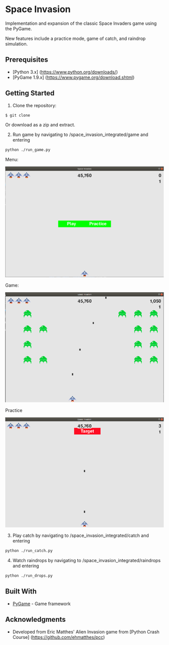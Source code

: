 # Space Invasion

Implementation and expansion of the classic Space Invaders game using the PyGame.

New features include a practice mode, game of catch, and raindrop simulation. 

## Prerequisites

* [Python 3.x] (https://www.python.org/downloads/) 
* [PyGame 1.9.x] (https://www.pygame.org/download.shtml)

## Getting Started

1. Clone the repository:
```bash
$ git clone
```
Or download as a zip and extract.

2. Run game by navigating to /space_invasion_integrated/game and entering 

```bash
python ./run_game.py
```
Menu:

![](images/menu.png)

Game:

![](images/action.png)

Practice

![](images/practice.png)

3. Play catch by navigating to /space_invasion_integrated/catch and entering 

```bash
python ./run_catch.py
```

4. Watch raindrops by navigating to /space_invasion_integrated/raindrops and entering

```bash
python ./run_drops.py
```

## Built With

* [PyGame](https://www.pygame.org/news) - Game framework

## Acknowledgments

* Developed from Eric Matthes' Alien Invasion game from [Python Crash Course] (https://github.com/ehmatthes/pcc)

